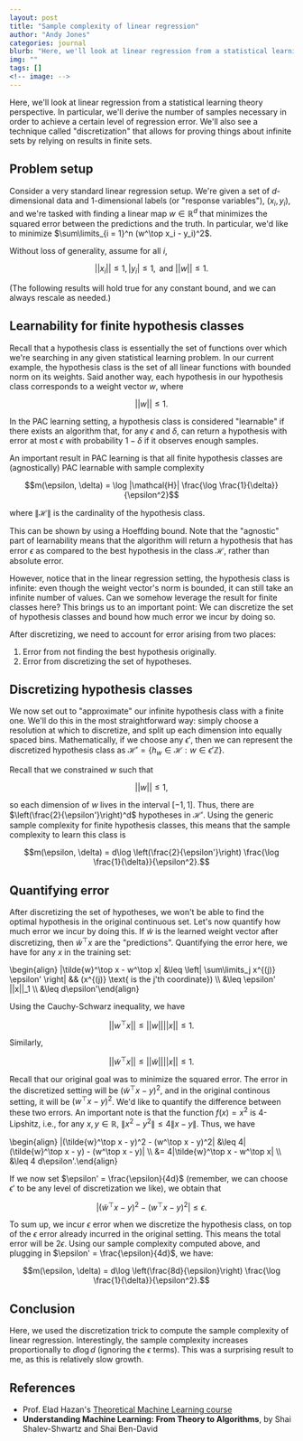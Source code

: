 ```yaml
---
layout: post
title: "Sample complexity of linear regression"
author: "Andy Jones"
categories: journal
blurb: "Here, we'll look at linear regression from a statistical learning theory perspective. In particular, we'll derive the number of samples necessary in order to achieve a certain level of regression error. We'll also see a technique called 'discretization' that allows for proving things about infinite sets by relying on results in finite sets."
img: ""
tags: []
<!-- image: -->
---
```




Here, we'll look at linear regression from a statistical learning theory perspective. In particular, we'll derive the number of samples necessary in order to achieve a certain level of regression error. We'll also see a technique called "discretization" that allows for proving things about infinite sets by relying on results in finite sets.

## Problem setup

Consider a very standard linear regression setup. We're given a set of $d$-dimensional data and 1-dimensional labels (or "response variables"), ${(x_i, y_i)}$, and we're tasked with finding a linear map $w \in \mathbb{R}^d$ that minimizes the squared error between the predictions and the truth. In particular, we'd like to minimize $\sum\limits_{i = 1}^n (w^\top x_i - y_i)^2$.

Without loss of generality, assume for all $i$, 

$$||x_i|| \leq 1, |y_i| \leq 1, \text{ and } ||w|| \leq 1.$$

(The following results will hold true for any constant bound, and we can always rescale as needed.)

## Learnability for finite hypothesis classes

Recall that a hypothesis class is essentially the set of functions over which we're searching in any given statistical learning problem. In our current example, the hypothesis class is the set of all linear functions with bounded norm on its weights. Said another way, each hypothesis in our hypothesis class corresponds to a weight vector $w$, where 

$$||w|| \leq 1.$$

In the PAC learning setting, a hypothesis class is considered "learnable" if there exists an algorithm that, for any $\epsilon$ and $\delta$, can return a hypothesis with error at most $\epsilon$ with probability $1 - \delta$ if it observes enough samples. 

An important result in PAC learning is that all finite hypothesis classes are (agnostically) PAC learnable with sample complexity 

$$m(\epsilon, \delta) = \log |\mathcal{H}| \frac{\log \frac{1}{\delta}}{\epsilon^2}$$

where $\|\mathcal{H}\|$ is the cardinality of the hypothesis class. 

This can be shown by using a Hoeffding bound. Note that the "agnostic" part of learnability means that the algorithm will return a hypothesis that has error $\epsilon$ as compared to the best hypothesis in the class $\mathcal{H}$, rather than absolute error.

However, notice that in the linear regression setting, the hypothesis class is infinite: even though the weight vector's norm is bounded, it can still take an infinite number of values. Can we somehow leverage the result for finite classes here? This brings us to an important point: We can discretize the set of hypothesis classes and bound how much error we incur by doing so.

After discretizing, we need to account for error arising from two places:

1. Error from not finding the best hypothesis originally.
2. Error from discretizing the set of hypotheses.

## Discretizing hypothesis classes

We now set out to "approximate" our infinite hypothesis class with a finite one. We'll do this in the most straightforward way: simply choose a resolution at which to discretize, and split up each dimension into equally spaced bins. Mathematically, if we choose any $\epsilon'$, then we can represent the discretized hypothesis class as $\mathcal{H}' = \{h_w \in \mathcal{H} : w \in \epsilon' \mathbb{Z}\}$.

Recall that we constrained $w$ such that 

$$||w|| \leq 1,$$ 

so each dimension of $w$ lives in the interval $[-1, 1]$. Thus, there are $\left(\frac{2}{\epsilon'}\right)^d$ hypotheses in $\mathcal{H}'$. Using the generic sample complexity for finite hypothesis classes, this means that the sample complexity to learn this class is

$$m(\epsilon, \delta) = d\log \left(\frac{2}{\epsilon'}\right) \frac{\log \frac{1}{\delta}}{\epsilon^2}.$$

## Quantifying error

After discretizing the set of hypotheses, we won't be able to find the optimal hypothesis in the original continuous set. Let's now quantify how much error we incur by doing this. If $\tilde{w}$ is the learned weight vector after discretizing, then $\tilde{w}^\top x$ are the "predictions". Quantifying the error here, we have for any $x$ in the training set:

\begin{align} \|\tilde{w}^\top x - w^\top x\| &\leq \left\| \sum\limits_j x^{(j)} \epsilon' \right\| && (x^{(j)} \text{ is the j'th coordinate}) \\\ &\leq \epsilon' \|\|x\|\|_1 \\\ &\leq d\epsilon'\end{align}

Using the Cauchy-Schwarz inequality, we have

$$||w^\top x|| \leq ||w||||x|| \leq 1.$$

Similarly,

$$||\tilde{w}^\top x|| \leq ||\tilde{w}||||x|| \leq 1.$$

Recall that our original goal was to minimize the squared error. The error in the discretized setting will be $(\tilde{w}^\top x - y)^2$, and in the original continous setting, it will be $(w^\top x - y)^2$. We'd like to quantify the difference between these two errors. An important note is that the function $f(x) = x^2$ is 4-Lipshitz, i.e., for any $x, y \in \mathbb{R}$, $\|x^2 - y^2\| \leq 4\|x - y\|$. Thus, we have

\begin{align} \|(\tilde{w}^\top x - y)^2 - (w^\top x - y)^2\| &\leq 4\|(\tilde{w}^\top x - y) - (w^\top x - y)\| \\\ &= 4\|\tilde{w}^\top x - w^\top x\| \\\ &\leq 4 d\epsilon'.\end{align}

If we now set $\epsilon' = \frac{\epsilon}{4d}$ (remember, we can choose $\epsilon'$ to be any level of discretization we like), we obtain that 

$$|(\tilde{w}^\top x - y)^2 - (w^\top x - y)^2| \leq \epsilon.$$

To sum up, we incur $\epsilon$ error when we discretize the hypothesis class, on top of the $\epsilon$ error already incurred in the original setting. This means the total error will be $2\epsilon$. Using our sample complexity computed above, and plugging in $\epsilon' = \frac{\epsilon}{4d}$, we have:

$$m(\epsilon, \delta) = d\log \left(\frac{8d}{\epsilon}\right) \frac{\log \frac{1}{\delta}}{\epsilon^2}.$$


## Conclusion

Here, we used the discretization trick to compute the sample complexity of linear regression. Interestingly, the sample complexity increases proportionally to $d\log d$ (ignoring the $\epsilon$ terms). This was a surprising result to me, as this is relatively slow growth.


## References

- Prof. Elad Hazan's [Theoretical Machine Learning course](https://sites.google.com/view/cos-511-tml/home?authuser=0)
- **Understanding Machine Learning: From Theory to Algorithms**, by Shai Shalev-Shwartz and Shai Ben-David

